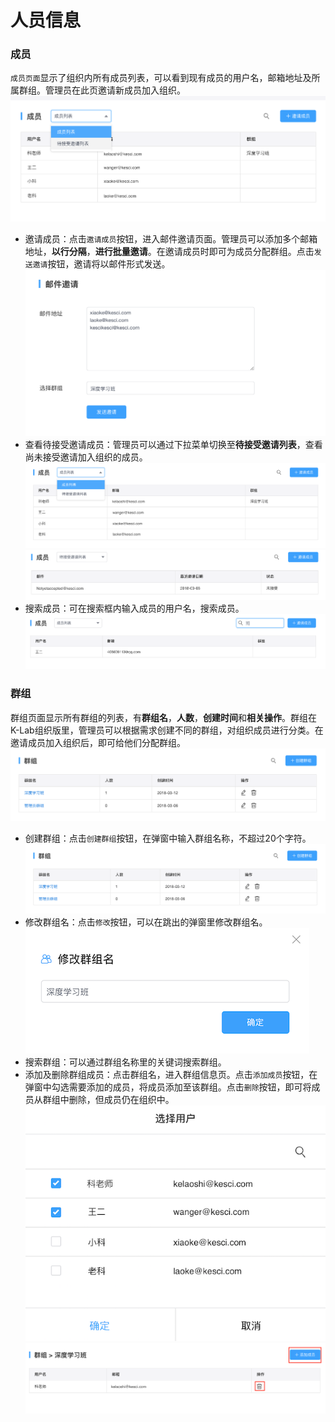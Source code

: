 # 人员信息
### 成员

`成员页面`显示了组织内所有成员列表，可以看到现有成员的用户名，邮箱地址及所属群组。管理员在此页邀请新成员加入组织。
![image description](/image/成员.png)
* 邀请成员：点击`邀请成员`按钮，进入邮件邀请页面。管理员可以添加多个邮箱地址，**以行分隔**，**进行批量邀请**。在邀请成员时即可为成员分配群组。点击`发送邀请`按钮，邀请将以邮件形式发送。
![image description](/image/邮件邀请.png)
* 查看待接受邀请成员：管理员可以通过下拉菜单切换至**待接受邀请列表**，查看尚未接受邀请加入组织的成员。
![image description](/image/成员-切换列表.png)
![image description](/image/待接受邀请成员.png)
* 搜索成员：可在搜索框内输入成员的用户名，搜索成员。
![image description](/image/成员-成员搜索.png)

### 群组

群组页面显示所有群组的列表，有**群组名**，**人数**，**创建时间**和**相关操作**。群组在K-Lab组织版里，管理员可以根据需求创建不同的群组，对组织成员进行分类。在邀请成员加入组织后，即可给他们分配群组。
![image description](/image/群组列表.png)
* 创建群组：点击`创建群组`按钮，在弹窗中输入群组名称，不超过20个字符。
![image description](/image/群组列表.png)
* 修改群组名：点击`修改`按钮，可以在跳出的弹窗里修改群组名。
![image description](/image/修改群组名.png)
* 搜索群组：可以通过群组名称里的关键词搜索群组。
* 添加及删除群组成员：点击群组名，进入群组信息页。点击`添加成员`按钮，在弹窗中勾选需要添加的成员，将成员添加至该群组。点击`删除`按钮，即可将成员从群组中删除，但成员仍在组织中。
![image description](/image/群组-添加成员.png)
![image description](/image/群组-删除成员.png)

